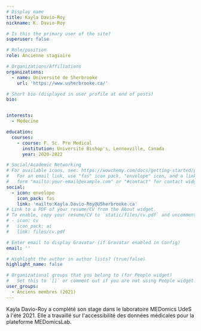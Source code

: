 ```yaml
---
# Display name
title: Kayla Davio-Roy
nickname: K. Davio-Roy

# Is this the primary user of the site?
superuser: false

# Role/position
role: Ancienne stagiaire

# Organizations/Affiliations
organizations:
  - name: Université de Sherbrooke
    url: 'https://www.usherbrooke.ca/'

# Short bio (displayed in user profile at end of posts)
bio: 


interests:
  - Médecine

education:
  courses:
    - course: F. Sc. Pre Medical
      institution: Université Bishop's, Lennoxville, Canada
      year: 2020-2022

# Social/Academic Networking
# For available icons, see: https://wowchemy.com/docs/getting-started/page-builder/#icons
#   For an email link, use "fas" icon pack, "envelope" icon, and a link in the
#   form "mailto:your-email@example.com" or "#contact" for contact widget.
social:
  - icon: envelope
    icon_pack: fas
    link: 'mailto:Kayla.Davio-Roy@USherbrooke.ca'
# Link to a PDF of your resume/CV from the About widget.
# To enable, copy your resume/CV to `static/files/cv.pdf` and uncomment the lines below.
# - icon: cv
#   icon_pack: ai
#   link: files/cv.pdf

# Enter email to display Gravatar (if Gravatar enabled in Config)
email: ''

# Highlight the author in author lists? (true/false)
highlight_name: false

# Organizational groups that you belong to (for People widget)
#   Set this to `[]` or comment out if you are not using People widget.
user_groups:
  - Anciens membres (2021)
---
```


Kayla Davio-Roy a complété son stage dans le laboratoire MEDomics UdeS à l'été 2021. Elle a travaillé sur
l'accessibilité des données médicales pour la plateforme MEDomicsLab.

